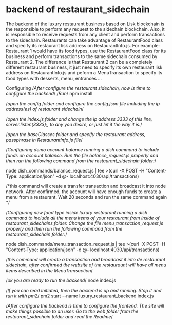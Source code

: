 # backend of restaurant_sidechain
The backend of the luxury restaurant business based on Lisk blockchain is the responsible to perform any request to the sidechain blockchain. Also, it is responsible to receive requests from any client and perform transactions to the sidechain.
Restaurants can take advantage of RestaurantFood class and specify its restaurant lisk address on RestaurantInfo.js. For example: Restaurant 1 would have its food types, use the RestaurantFood class for its business and perform transactions to the same sidechain consumed by Restaurant 2. The difference is that Restaurant 2 can be a completely different restaurant business, it just need to specify its own restaurant lisk address on RestaurantInfo.js and peform a MenuTransaction to specify its food types with desserts, menu, entrances ...

Configuring
/*After configure the restaurant sidechain, now is time to configure the backend*/
/*Run*/
npm install

/*open the config folder and configure the config.json file including the ip address(es) of restaurant sidechain*/

/*open the index.js folder and change the ip address 3333 of this line, server.listen(3333);, to any you desire, or just let it the way it is.*/

/*open the baseClasses folder and specify the restaurant address, passphrase in RestaurantInfo.js file*/

/*Configuring demo account balance
running a dish command to include funds on account balance. Run the file balance_request.js properly and then run the following command from the restaurant_sidechain folder:*/ 

node dish_commands/balance_request.js | tee >(curl -X POST -H "Content-Type: application/json" -d @- localhost:4030/api/transactions)

/*this command will create a transfer transaction and broadcast it into node network. After confirmed, the account will have enough funds to create a menu from a restaurant.
Wait 20 seconds and run the same command again
*/

/*Configuring new food type inside luxury restaurant
running a dish command to include all the menu items of your restaurant from inside of restaurant_sidechains folder. Change the file menu_transaction_request.js properly and then run the following command from the restaurant_sidechain folder:*/ 

node dish_commands/menu_transaction_request.js | tee >(curl -X POST -H "Content-Type: application/json" -d @- localhost:4030/api/transactions)

/*this command will create a transaction and broadcast it into de restaurant sidechain, after confirmed the website of the restauraunt will have all menu items described in the MenuTransaction*/

/*ok you are ready to run the backend*/
node index.js

/*If you can read Initiated, then the backend is up and running. Stop it and run it with pm2*/
pm2 start --name luxury_restaurant_backend index.js

/*After configure the backend is time to configure the frontend. The site will make things possible to an user. Go to the web folder from the restaurant_sidechain folder and read the Readme*/
